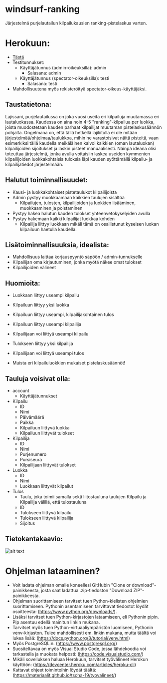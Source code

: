 # windsurf-ranking
Järjestelmä purjelautailun kilpailukausien ranking-pistelaskua varten.

# Herokuun:
- [Tästä](https://windsurf-ranking.herokuapp.com)
- Testitunnukset:
	* Käyttäjätunnus (admin-oikeuksilla): admin
	    - Salasana: admin
	* Käyttäjätunnus (spectator-oikeuksilla): testi
	    - Salasana: testi
- Mahdollisuutena myös rekisteröityä spectator-oikeus-käyttäjäksi.

## Taustatietona: 
Lajissani, purjelautailussa on joka vuosi useita eri kilpailuja muutamassa eri lautaluokassa. Kaudessa on aina noin 4-5 "ranking"-kilpailua per luokka, joista muodostetaan kauden parhaat kilpailijat muutaman pistelaskusäännön pohjalta. Ongelmana on, että tällä hetkellä lajiliitolla ei ole mitään järjestelmää/ohjelmaa/taulukkoa, mihin he varastoisivat näitä pisteitä, vaan esimerkiksi tällä kaudella meikäläinen kaivoi kaikkien (oman lautaluokan) kilpailijoiden sijoitukset ja laskin pisteet manuaalisesti. Näinpä ideana olisi toteuttaa järjestelmä, jonka avulla voitaisiin laskea useiden kymmenien kilpailijoiden luokkakohtaisia tuloksia läpi kauden syöttämällä kilpailu- ja kilpailijatiedot järjestelmään.

## Halutut toiminnallisuudet:
- Kausi- ja luokkakohtaiset pistetaulukot kilpailijoista
- Admin pystyy muokkaamaan kaikkien taulujen sisältöä
	* Kilpailujen, tulosten, kilpailijoiden ja luokkien lisääminen, muokkaaminen ja poistaminen
- Pystyy hakea halutun kauden tulokset yhteenvetokyselyiden avulla
- Pystyy hakemaan kaikki kilpailijat luokkaa kohden
	* Kilpailija liittyy luokkaan mikäli tämä on osallistunut kyseisen luokan kilpailuun haetulla kaudella.

## Lisätoiminnallisuuksia, idealista:
- Mahdollisuus laittaa korjauspyyntö säpöön / admin-tunnukselle
- Kilpailijan oma kirjautuminen, jonka myötä näkee omat tulokset
- Kilpailijoiden välineet

## Huomioita:
- Luokkaan liittyy useampi kilpailu
- Kilpailuun liittyy yksi luokka
- Kilpailuun liittyy useampi, kilpailijakohtainen tulos
- Kilpailuun liittyy useampi kilpailija
- Kilpailijaan voi liittyä useampi kilpailu
- Tulokseen liittyy yksi kilpailija
- Kilpailijaan voi liittyä useampi tulos

- Muista eri kilpailuluokkien mukaiset pistelaskusäännöt!


## Tauluja voisivat olla:
- account
	* Käyttäjätunnukset
- Kilpailu
	* ID
	* Nimi
	* Päivämäärä
	* Paikka
	* Kilpailuun liittyvä luokka
	* Kilpailuun liittyvät tulokset
- Kilpailija
	* ID
	* Nimi
	* Purjenumero
	* Pursiseura
	* Kilpailijaan liittyvät tulokset
- Luokka
	* ID
	* Nimi
	* Luokkaan liittyvät kilpailut
- Tulos
	* Taulu, joka toimii samalla sekä liitostauluna taulujen Kilpailu ja Kilpailija välillä, että tulostauluna
	* ID
	* Tulokseen liittyvä kilpailu 
	* Tulokseen liittyvä kilpailija
	* Sijoitus

## Tietokantakaavio:
![alt text](https://github.com/tikibeni/windsurf-ranking/blob/master/documentation/tsohakaavio.png "Tietokantakaavio")

# Ohjelman lataaminen?
- Voit ladata ohjelman omalle koneellesi GitHubin "Clone or download"-painikkeesta, josta saat ladattua .zip-tiedoston "Download ZIP"-painikkeesta.
- Ohjelman suorittamiseen tarvitset tuen Python-kielisten ohjelmien suorittamiseen. Pythonin asentamiseen tarvittavat tiedostot löydät osoitteesta: (https://www.python.org/downloads/). 
- Lisäksi tarvitset tuen Python-kirjastojen lataamiseen, eli Pythonin pipin. Pip asentuu edellä mainitun linkin mukana.
- Tarvitset myös tuen Python-virtuaaliympäristön luomiseen, Pythonin venv-kirjaston. Tulee mahdollisesti em. linkin mukana, mutta täältä voi lukea lisää: (https://docs.python.org/3/tutorial/venv.html)
- Myös PostgreSQL:n. (https://www.postgresql.org/)
- Suositeltavaa on myös Visual Studio Code, jossa lähdekoodia voi tarkastella ja muokata helposti: (https://code.visualstudio.com/)
- Mikäli sovelluksen haluaa Herokuun, tarvitset työvälineet Herokun käyttöön: (https://devcenter.heroku.com/articles/heroku-cli)
- Kattavat ohjeet toimintoihin löydät täältä: (https://materiaalit.github.io/tsoha-19/tyovalineet/)